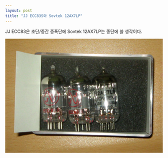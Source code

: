```yaml
---
layout: post
title: "JJ ECC83S와 Sovtek 12AX7LP"
---
```


JJ ECC83은 초단/중간 증폭단에 Sovtek 12AX7LP는 종단에 쓸 생각이다.

![image](/assets/images/8212757f9927fcf8983389c0d49b9db1.jpg)


